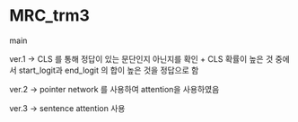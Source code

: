 # MRC_trm3
main

ver.1
-> CLS 를 통해 정답이 있는 문단인지 아닌지를 확인 + CLS 확률이 높은 것 중에서 start_logit과 end_logit 의 합이 높은 것을 정답으로 함

ver.2
-> pointer network 를 사용하여 attention을 사용하였음

ver.3
-> sentence attention 사용
